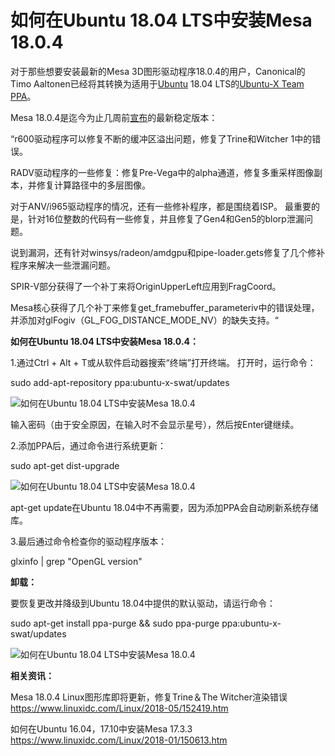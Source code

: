 



# 如何在Ubuntu 18.04 LTS中安装Mesa 18.0.4

对于那些想要安装最新的Mesa 3D图形驱动程序18.0.4的用户，Canonical的Timo Aaltonen已经将其转换为适用于[Ubuntu](https://www.linuxidc.com/topicnews.aspx?tid=2) 18.04 LTS的[Ubuntu-X Team PPA](https://launchpad.net/~ubuntu-x-swat/+archive/ubuntu/updates)。

Mesa 18.0.4是迄今为止几周前[宣布](https://lists.freedesktop.org/archives/mesa-dev/2018-May/195215.html)的最新稳定版本：

“r600驱动程序可以修复不断的缓冲区溢出问题，修复了Trine和Witcher 1中的错误。

RADV驱动程序的一些修复：修复Pre-Vega中的alpha通道，修复多重采样图像副本，并修复计算路径中的多层图像。

对于ANV/i965驱动程序的情况，还有一些修补程序，都是围绕着ISP。 最重要的是，针对16位整数的代码有一些修复，并且修复了Gen4和Gen5的blorp泄漏问题。

说到漏洞，还有针对winsys/radeon/amdgpu和pipe-loader.gets修复了几个修补程序来解决一些泄漏问题。

SPIR-V部分获得了一个补丁来将OriginUpperLeft应用到FragCoord。

Mesa核心获得了几个补丁来修复get_framebuffer_parameteriv中的错误处理，并添加对glFogiv（GL_FOG_DISTANCE_MODE_NV）的缺失支持。“

**如何在Ubuntu 18.04 LTS中安装Mesa 18.0.4：**

1.通过Ctrl + Alt + T或从软件启动器搜索“终端”打开终端。 打开时，运行命令：

sudo add-apt-repository ppa:ubuntu-x-swat/updates

![如何在Ubuntu 18.04 LTS中安装Mesa 18.0.4](https://www.linuxidc.com/upload/2018_05/18052806432521.png)

输入密码（由于安全原因，在输入时不会显示星号），然后按Enter键继续。

2.添加PPA后，通过命令进行系统更新：

sudo apt-get dist-upgrade

![如何在Ubuntu 18.04 LTS中安装Mesa 18.0.4](https://www.linuxidc.com/upload/2018_05/18052806438062.png)

apt-get update在Ubuntu 18.04中不再需要，因为添加PPA会自动刷新系统存储库。

3.最后通过命令检查你的驱动程序版本：

glxinfo | grep "OpenGL version"

**卸载：**

要恢复更改并降级到Ubuntu 18.04中提供的默认驱动，请运行命令：

sudo apt-get install ppa-purge && sudo ppa-purge ppa:ubuntu-x-swat/updates

![如何在Ubuntu 18.04 LTS中安装Mesa 18.0.4](https://www.linuxidc.com/upload/2018_05/18052806436179.png)

**相关资讯：**

Mesa 18.0.4 Linux图形库即将更新，修复Trine＆The Witcher渲染错误  <https://www.linuxidc.com/Linux/2018-05/152419.htm>

如何在Ubuntu 16.04，17.10中安装Mesa 17.3.3  <https://www.linuxidc.com/Linux/2018-01/150613.htm>